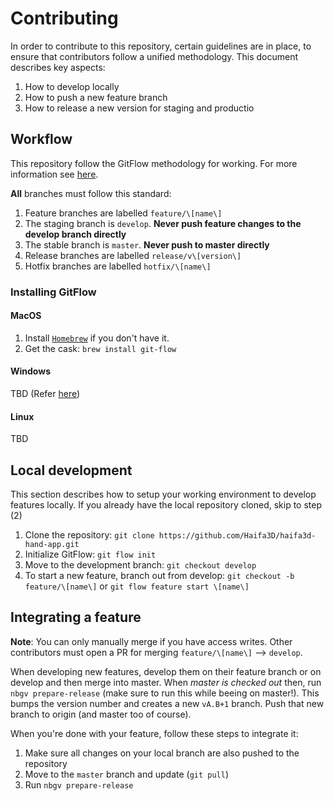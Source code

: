# Contributing

In order to contribute to this repository, certain guidelines are in place, to ensure that contributors follow a unified methodology.
This document describes key aspects:
1. How to develop locally
1. How to push a new feature branch
1. How to release a new version for staging and productio

## Workflow

This repository follow the GitFlow methodology for working. For more information see [here](https://www.atlassian.com/git/tutorials/comparing-workflows/gitflow-workflow).

**All** branches must follow this standard:
1. Feature branches are labelled `feature/\[name\]`
1. The staging branch is `develop`. **Never push feature changes to the develop branch directly**
1. The stable branch is `master`. **Never push to master directly**
1. Release branches are labelled `release/v\[version\]`
1. Hotfix branches are labelled `hotfix/\[name\]`

### Installing GitFlow

#### MacOS

1. Install [`Homebrew`](https://brew.sh/) if you don't have it.
1. Get the cask: `brew install git-flow`


#### Windows

TBD (Refer [here](https://www.atlassian.com/git/tutorials/comparing-workflows/gitflow-workflow))

#### Linux

TBD

## Local development

This section describes how to setup your working environment to develop features locally. If you already have the local repository cloned, skip to step (2)

1. Clone the repository: `git clone https://github.com/Haifa3D/haifa3d-hand-app.git`
1. Initialize GitFlow: `git flow init`
1. Move to the development branch: `git checkout develop`
1. To start a new feature, branch out from develop: `git checkout -b feature/\[name\]` or `git flow feature start \[name\]`

## Integrating a feature

**Note**: You can only manually merge if you have access writes. Other contributors must open a PR for merging `feature/\[name\]` --> `develop`.

When developing new features, develop them on their feature branch or on develop and then merge into master. When *master is checked out* then, run `nbgv prepare-release` (make sure to run this while beeing on master!). This bumps the version number and creates a new `vA.B+1` branch. Push that new branch to origin (and master too of course).

When you're done with your feature, follow these steps to integrate it:

1. Make sure all changes on your local branch are also pushed to the repository
1. Move to the `master` branch and update (`git pull`)
1. Run `nbgv prepare-release`
